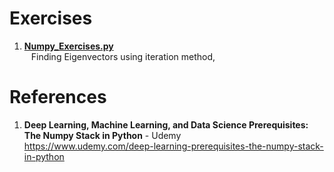 # Exercises

1.  **[Numpy_Exercises.py](https://github.com/nkuhta/Numpy-Stack/blob/master/Scipy/Scipy.ipynb)**  
&ensp;  Finding Eigenvectors using iteration method,

 
#  References
1.  **Deep Learning, Machine Learning, and Data Science Prerequisites: The Numpy Stack in Python** - Udemy   
	https://www.udemy.com/deep-learning-prerequisites-the-numpy-stack-in-python
